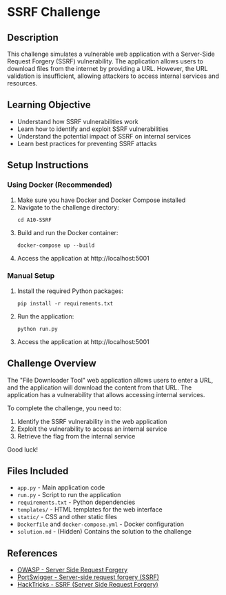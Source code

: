 # SSRF Challenge

## Description
This challenge simulates a vulnerable web application with a Server-Side Request Forgery (SSRF) vulnerability. The application allows users to download files from the internet by providing a URL. However, the URL validation is insufficient, allowing attackers to access internal services and resources.

## Learning Objective
- Understand how SSRF vulnerabilities work
- Learn how to identify and exploit SSRF vulnerabilities
- Understand the potential impact of SSRF on internal services
- Learn best practices for preventing SSRF attacks

## Setup Instructions

### Using Docker (Recommended)
1. Make sure you have Docker and Docker Compose installed
2. Navigate to the challenge directory:
   ```
   cd A10-SSRF
   ```
3. Build and run the Docker container:
   ```
   docker-compose up --build
   ```
4. Access the application at http://localhost:5001

### Manual Setup
1. Install the required Python packages:
   ```
   pip install -r requirements.txt
   ```
2. Run the application:
   ```
   python run.py
   ```
3. Access the application at http://localhost:5001

## Challenge Overview
The "File Downloader Tool" web application allows users to enter a URL, and the application will download the content from that URL. The application has a vulnerability that allows accessing internal services.

To complete the challenge, you need to:
1. Identify the SSRF vulnerability in the web application
2. Exploit the vulnerability to access an internal service
3. Retrieve the flag from the internal service

Good luck!

## Files Included
- `app.py` - Main application code
- `run.py` - Script to run the application
- `requirements.txt` - Python dependencies
- `templates/` - HTML templates for the web interface
- `static/` - CSS and other static files
- `Dockerfile` and `docker-compose.yml` - Docker configuration
- `solution.md` - (Hidden) Contains the solution to the challenge

## References
- [OWASP - Server Side Request Forgery](https://owasp.org/www-community/attacks/Server_Side_Request_Forgery)
- [PortSwigger - Server-side request forgery (SSRF)](https://portswigger.net/web-security/ssrf)
- [HackTricks - SSRF (Server Side Request Forgery)](https://book.hacktricks.xyz/pentesting-web/ssrf-server-side-request-forgery) 